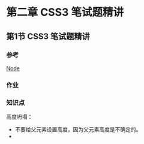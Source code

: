 # **第二章** **CSS3 笔试题精讲**





## 第1节 CSS3 笔试题精讲

### 参考

[Node](https://nodejs.org/dist/latest-v10.x/docs/api/)



### 作业





### 知识点

高度坍塌：

- 不要给父元素设置高度，因为父元素高度是不确定的。
- 





